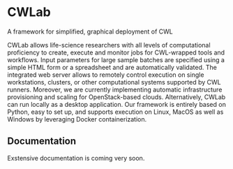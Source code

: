 # CWLab
A framework for simplified, graphical deployment of CWL

CWLab allows life-science researchers with all levels of computational proficiency to create, execute and monitor jobs for CWL-wrapped tools and workflows. Input parameters for large sample batches are specified using a simple HTML form or a spreadsheet and are automatically validated. The integrated web server allows to remotely control execution on single workstations, clusters, or other computational systems supported by CWL runners. Moreover, we are currently implementing automatic infrastructure provisioning and scaling for OpenStack-based clouds. Alternatively, CWLab can run locally as a desktop application. Our framework is entirely based on Python, easy to set up, and supports execution on Linux, MacOS as well as Windows by leveraging Docker containerization.

## Documentation
Exstensive documentation is coming very soon.
